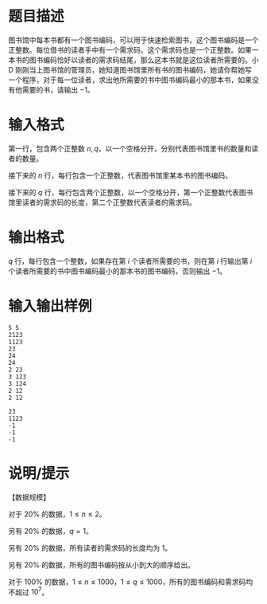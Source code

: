 # 题目描述

图书馆中每本书都有一个图书编码，可以用于快速检索图书，这个图书编码是一个正整数。每位借书的读者手中有一个需求码，这个需求码也是一个正整数。如果一本书的图书编码恰好以读者的需求码结尾，那么这本书就是这位读者所需要的。小 D 刚刚当上图书馆的管理员，她知道图书馆里所有书的图书编码，她请你帮她写一个程序，对于每一位读者，求出他所需要的书中图书编码最小的那本书，如果没有他需要的书，请输出 $-1$。

# 输入格式

第一行，包含两个正整数 $n,q$，以一个空格分开，分别代表图书馆里书的数量和读者的数量。

接下来的 $n$ 行，每行包含一个正整数，代表图书馆里某本书的图书编码。

接下来的 $q$ 行，每行包含两个正整数，以一个空格分开，第一个正整数代表图书馆里读者的需求码的长度，第二个正整数代表读者的需求码。

# 输出格式

$q$ 行，每行包含一个整数，如果存在第 $i$ 个读者所需要的书，则在第 $i$ 行输出第 $i$ 个读者所需要的书中图书编码最小的那本书的图书编码，否则输出 $-1$。

# 输入输出样例

```input1
5 5
2123
1123
23
24
24
2 23
3 123
3 124
2 12
2 12
```

```output1
23
1123
-1
-1
-1
```

# 说明/提示

【数据规模】

对于 $20 \%$ 的数据，$1 \leq n \leq 2$。

另有 $20 \%$ 的数据，$q=1$。

另有 $20 \%$ 的数据，所有读者的需求码的长度均为 $1$。

另有 $20 \%$ 的数据，所有的图书编码按从小到大的顺序给出。

对于 $100 \%$ 的数据，$1 \leq n \leq 1000$，$1 \leq q \leq 1000$，所有的图书编码和需求码均不超过 ${10}^7$。
